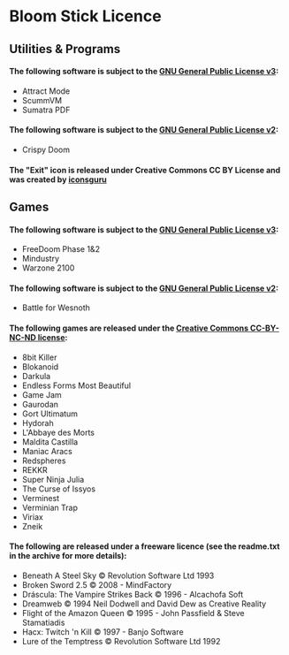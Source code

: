 # Bloom Stick Licence

## Utilities & Programs

#### The following software is subject to the [GNU General Public License v3](https://www.gnu.org/licenses/gpl-3.0.en.html):
* Attract Mode
* ScummVM 
* Sumatra PDF

#### The following software is subject to the [GNU General Public License v2](https://www.gnu.org/licenses/old-licenses/gpl-2.0.en.html):
* Crispy Doom

#### The "Exit" icon is released under Creative Commons CC BY License and was created by [iconsguru](https://thenounproject.com/iconsguru/)

## Games

#### The following software is subject to the [GNU General Public License v3](https://www.gnu.org/licenses/gpl-3.0.en.html):
* FreeDoom Phase 1&2
* Mindustry
* Warzone 2100

#### The following software is subject to the [GNU General Public License v2](https://www.gnu.org/licenses/old-licenses/gpl-2.0.en.html):
* Battle for Wesnoth

#### The following games are released under the [Creative Commons CC-BY-NC-ND license](https://creativecommons.org/licenses/by-nc-nd/3.0/):
* 8bit Killer 
* Blokanoid
* Darkula
* Endless Forms Most Beautiful
* Game Jam
* Gaurodan 
* Gort Ultimatum 
* Hydorah
* L'Abbaye des Morts
* Maldita Castilla 
* Maniac Aracs 
* Redspheres
* REKKR
* Super Ninja Julia
* The Curse of Issyos
* Verminest
* Verminian Trap
* Viriax
* Zneik

#### The following are released under a freeware licence (see the readme.txt in the archive for more details):

* Beneath A Steel Sky © Revolution Software Ltd 1993 
* Broken Sword 2.5 © 2008 - MindFactory  
* Dráscula: The Vampire Strikes Back © 1996 - Alcachofa Soft
* Dreamweb © 1994 Neil Dodwell and David Dew as Creative Reality
* Flight of the Amazon Queen © 1995 - John Passfield & Steve Stamatiadis
* Hacx: Twitch 'n Kill © 1997 - Banjo Software
* Lure of the Temptress © Revolution Software Ltd 1992
